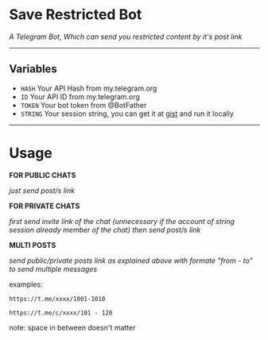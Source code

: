 # Save Restricted Bot

*A Telegram Bot, Which can send you restricted content by it's post link*

---

## Variables

- `HASH` Your API Hash from my.telegram.org
- `ID` Your API ID from my.telegram.org
- `TOKEN` Your bot token from @BotFather
- `STRING` Your session string, you can get it at [gist](https://gist.github.com/bipinkrish/0940b30ed66a5537ae1b5aaaee716897#file-main-py) and run it locally

---

# Usage

__FOR PUBLIC CHATS__

_just send post/s link_


__FOR PRIVATE CHATS__

_first send invite link of the chat (unnecessary if the account of string session already member of the chat)
then send post/s link_


__MULTI POSTS__

_send public/private posts link as explained above with formate "from - to" to send multiple messages_

examples: 

```
https://t.me/xxxx/1001-1010

https://t.me/c/xxxx/101 - 120
```

note: space in between doesn't matter

